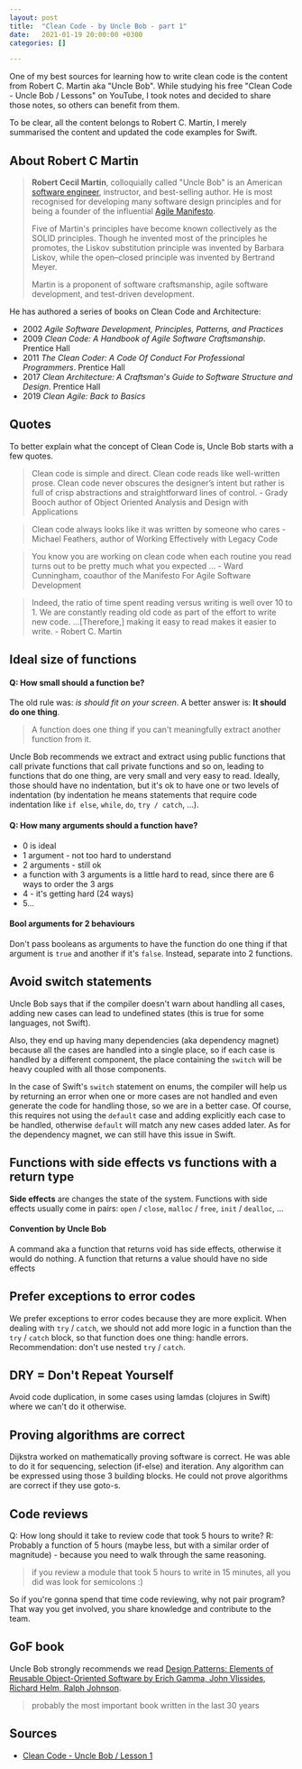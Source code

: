 ```yaml
---
layout: post
title:  "Clean Code - by Uncle Bob - part 1"
date:   2021-01-19 20:00:00 +0300
categories: []

---
```


One of my best sources for learning how to write clean code is the content from Robert C. Martin aka "Uncle Bob". While studying his free "Clean Code - Uncle Bob / Lessons" on YouTube, I took notes and decided to share those notes, so others can benefit from them.

To be clear, all the content belongs to Robert C. Martin, I merely summarised the content and updated the code examples for Swift.

## About Robert C Martin

> **Robert Cecil Martin**, colloquially called "Uncle Bob" is an American [software engineer](https://en.wikipedia.org/wiki/Software_engineer), instructor, and best-selling author. He is most recognised for developing many software design principles and for being a founder of the influential [Agile Manifesto](https://en.wikipedia.org/wiki/Agile_Manifesto).
>
> Five of Martin's principles have become known collectively as the SOLID principles. Though he invented most of the principles he promotes, the Liskov substitution principle was invented by Barbara Liskov, while the open–closed principle was invented by Bertrand Meyer.
>
> Martin is a proponent of software craftsmanship, agile software development, and test-driven development.

He has authored a series of books on Clean Code and Architecture:
- 2002 *Agile Software Development, Principles, Patterns, and Practices*
- 2009 *Clean Code: A Handbook of Agile Software Craftsmanship*. Prentice Hall
- 2011 *The Clean Coder: A Code Of Conduct For Professional Programmers*. Prentice Hall
- 2017 *Clean Architecture: A Craftsman's Guide to Software Structure and Design*. Prentice Hall
- 2019 *Clean Agile: Back to Basics*

## Quotes

To better explain what the concept of Clean Code is, Uncle Bob starts with a few quotes.

> Clean code is simple and direct. Clean code reads like well-written prose. Clean code never obscures the designer’s intent but rather is full of crisp abstractions and straightforward lines of control. - Grady Booch author of Object Oriented Analysis and Design with Applications

> Clean code always looks like it was written by someone who cares - Michael Feathers, author of Working Effectively with Legacy Code

> You know you are working on clean code when each routine you read turns out to be pretty much what you expected ... - Ward Cunningham, coauthor of the Manifesto For Agile Software Development

> Indeed, the ratio of time spent reading versus writing is well over 10 to 1. We are constantly reading old code as part of the effort to write new code. ...[Therefore,] making it easy to read makes it easier to write. - Robert C. Martin

## Ideal size of functions

#### Q: How small should a function be?
The old rule was: _is should fit on your screen_.
A better answer is: __It should do one thing__.

> A function does one thing if you can't meaningfully extract another function from it.

Uncle Bob recommends we extract and extract using public functions that call private functions that call private functions and so on, leading to functions that do one thing, are very small and very easy to read.
Ideally, those should have no indentation, but it's ok to have one or two levels of indentation (by indentation he means statements that require code indentation like `if else`,  `while`, `do`, `try / catch`, ...).

#### Q: How many arguments should a function have?
- 0 is ideal
- 1 argument - not too hard to understand
- 2 arguments - still ok
- a function with 3 arguments is a little hard to read, since there are 6 ways to order the 3 args
- 4 - it's getting hard (24 ways)
- 5...

#### Bool arguments for 2 behaviours
Don't pass booleans as arguments to have the function do one thing if that argument is `true` and another if it's `false`. Instead, separate into 2 functions.

## Avoid switch statements

Uncle Bob says that if the compiler doesn't warn about handling all cases, adding new cases can lead to undefined states (this is true for some languages, not Swift).

Also, they end up having many dependencies (aka dependency magnet) because all the cases are handled into a single place, so if each case is handled by a different component, the place containing the `switch` will be heavy coupled with all those components.

In the case of Swift's `switch` statement on enums, the compiler will help us by returning an error when one or more cases are not handled and even generate the code for handling those, so we are in a better case. Of course, this requires not using the `default` case and adding explicitly each case to be handled, otherwise `default` will match any new cases added later.
As for the dependency magnet, we can still have this issue in Swift.

## Functions with side effects vs functions with a return type
__Side effects__ are changes the state of the system.
Functions with side effects usually come in pairs: `open` / `close`, `malloc` / `free`, `init` / `dealloc`, ...

#### Convention by Uncle Bob
A command aka a function that returns void has side effects, otherwise it would do nothing.
A function that returns a value should have no side effects

## Prefer exceptions to error codes
We prefer exceptions to error codes because they are more explicit.
When dealing with `try` / `catch`, we should not add more logic in a function than the `try` / `catch` block, so that function does one thing: handle errors.
Recommendation: don't use nested `try` / `catch`.

## DRY = Don't Repeat Yourself
Avoid code duplication, in some cases using lamdas (clojures in Swift) where we can't do it otherwise.

## Proving algorithms are correct

Dijkstra worked on mathematically proving software is correct. He was able to do it for sequencing, selection (if-else) and iteration.
Any algorithm can be expressed using those 3 building blocks.
He could not prove algorithms are correct if they use goto-s.

## Code reviews

Q: How long should it take to review code that took 5 hours to write?
R: Probably a function of 5 hours (maybe less, but with a similar order of magnitude) - because you need to walk through the same reasoning.

> if you review a module that took 5 hours to write in 15 minutes, all you did was look for semicolons :)

So if you're gonna spend that time code reviewing, why not pair program?
That way you get involved, you share knowledge and contribute to the team.

## GoF book

Uncle Bob strongly recommends we read [Design Patterns: Elements of Reusable Object-Oriented Software by Erich Gamma, John Vlissides, Richard Helm, Ralph Johnson](https://www.amazon.com/Design-Patterns-Elements-Reusable-Object-Oriented/dp/0201633612).
> probably the most important book written in the last 30 years

## Sources

- [Clean Code - Uncle Bob / Lesson 1](https://www.youtube.com/watch?v=7EmboKQH8lM)
